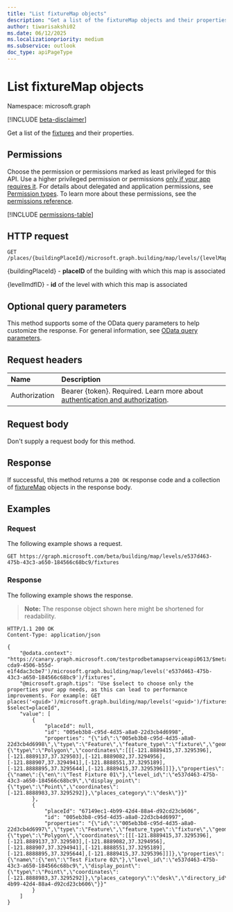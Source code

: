 ```yaml
---
title: "List fixtureMap objects"
description: "Get a list of the fixtureMap objects and their properties."
author: tiwarisakshi02
ms.date: 06/12/2025
ms.localizationpriority: medium
ms.subservice: outlook
doc_type: apiPageType
---
```


# List fixtureMap objects

Namespace: microsoft.graph

[!INCLUDE [beta-disclaimer](../../includes/beta-disclaimer.md)]

Get a list of the [fixtures](../fixturemap.md) and their properties.

## Permissions

Choose the permission or permissions marked as least privileged for this API. Use a higher privileged permission or permissions [only if your app requires it](/graph/permissions-overview#best-practices-for-using-microsoft-graph-permissions). For details about delegated and application permissions, see [Permission types](/graph/permissions-overview#permission-types). To learn more about these permissions, see the [permissions reference](/graph/permissions-reference).

<!-- {
  "blockType": "permissions",
  "name": "levelmap-list-fixtures-permissions"
}
-->
[!INCLUDE [permissions-table](../includes/permissions/levelmap-list-fixtures-permissions.md)]

## HTTP request

<!-- {
  "blockType": "ignored"
}
-->
``` http
GET /places/{buildingPlaceId}/microsoft.graph.building/map/levels/{levelMapId}/fixtures
```
{buildingPlaceId} - **placeID** of the building with which this map is associated

{levelImdfID} - **id** of the level with which this map is associated

## Optional query parameters

This method supports some of the OData query parameters to help customize the response. For general information, see [OData query parameters](/graph/query-parameters).

## Request headers

|Name|Description|
|:---|:---|
|Authorization|Bearer {token}. Required. Learn more about [authentication and authorization](/graph/auth/auth-concepts).|

## Request body

Don't supply a request body for this method.

## Response

If successful, this method returns a `200 OK` response code and a collection of [fixtureMap](../resources/fixturemap.md) objects in the response body.

## Examples

### Request

The following example shows a request.
<!-- {
  "blockType": "request",
  "name": "list_fixturemap"
}
-->
``` http
GET https://graph.microsoft.com/beta/building/map/levels/e537d463-475b-43c3-a650-184566c68bc9/fixtures
```


### Response

The following example shows the response.
>**Note:** The response object shown here might be shortened for readability.
<!-- {
  "blockType": "response",
  "truncated": true,
  "@odata.type": "microsoft.graph.fixtureMap"
}
-->
``` http
HTTP/1.1 200 OK
Content-Type: application/json

{
    "@odata.context": "https://canary.graph.microsoft.com/testprodbetamapserviceapi0613/$metadata#places('91ac6c16-cda9-4506-b55d-e1f4dac3cbe7')/microsoft.graph.building/map/levels('e537d463-475b-43c3-a650-184566c68bc9')/fixtures",
    "@microsoft.graph.tips": "Use $select to choose only the properties your app needs, as this can lead to performance improvements. For example: GET places('<guid>')/microsoft.graph.building/map/levels('<guid>')/fixtures?$select=placeId",
    "value": [
        {
            "placeId": null,
            "id": "005eb3b8-c95d-4d35-a8a0-22d3cb4d6998",
            "properties": "{\"id\":\"005eb3b8-c95d-4d35-a8a0-22d3cb4d6998\",\"type\":\"Feature\",\"feature_type\":\"fixture\",\"geometry\":{\"type\":\"Polygon\",\"coordinates\":[[[-121.8889415,37.3295396],[-121.8889137,37.329503],[-121.8889082,37.3294956],[-121.888907,37.3294941],[-121.8888551,37.3295189],[-121.8888895,37.3295644],[-121.8889415,37.3295396]]]},\"properties\":{\"name\":{\"en\":\"Test Fixture 01\"},\"level_id\":\"e537d463-475b-43c3-a650-184566c68bc9\",\"display_point\":{\"type\":\"Point\",\"coordinates\":[-121.8888983,37.3295292]},\"places_category\":\"desk\"}}"
        },
        {
            "placeId": "67149ec1-4b99-42d4-88a4-d92cd23cb606",
            "id": "005eb3b8-c95d-4d35-a8a0-22d3cb4d6997",
            "properties": "{\"id\":\"005eb3b8-c95d-4d35-a8a0-22d3cb4d6997\",\"type\":\"Feature\",\"feature_type\":\"fixture\",\"geometry\":{\"type\":\"Polygon\",\"coordinates\":[[[-121.8889415,37.3295396],[-121.8889137,37.329503],[-121.8889082,37.3294956],[-121.888907,37.3294941],[-121.8888551,37.3295189],[-121.8888895,37.3295644],[-121.8889415,37.3295396]]]},\"properties\":{\"name\":{\"en\":\"Test Fixture 02\"},\"level_id\":\"e537d463-475b-43c3-a650-184566c68bc9\",\"display_point\":{\"type\":\"Point\",\"coordinates\":[-121.8888983,37.3295292]},\"places_category\":\"desk\",\"directory_id\":\"67149ec1-4b99-42d4-88a4-d92cd23cb606\"}}"
        }
    ]
}

```


